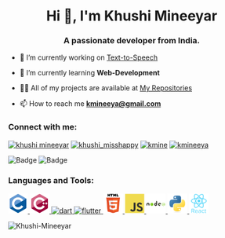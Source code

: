 <h1 align="center">Hi 👋, I'm Khushi Mineeyar</h1>
<h3 align="center">A passionate developer from India.</h3>

- 🔭 I’m currently working on [Text-to-Speech](https://github.com/Khushi-Mineeyar/Text-to-Speech)

- 🌱 I’m currently learning **Web-Development**

- 👨‍💻 All of my projects are available at [My Repositories](https://github.com/Khushi-Mineeyar)

- 📫 How to reach me **kmineeya@gmail.com**

<h3 align="left">Connect with me:</h3>
<p align="left">
<a href="https://linkedin.com/in/khushi mineeyar" target="blank"><img align="center" src="https://raw.githubusercontent.com/rahuldkjain/github-profile-readme-generator/master/src/images/icons/Social/linked-in-alt.svg" alt="khushi mineeyar" height="30" width="40" /></a>
<a href="https://instagram.com/khushi_misshappy" target="blank"><img align="center" src="https://raw.githubusercontent.com/rahuldkjain/github-profile-readme-generator/master/src/images/icons/Social/instagram.svg" alt="khushi_misshappy" height="30" width="40" /></a>
<a href="https://www.codechef.com/users/kmine" target="blank"><img align="center" src="https://cdn.jsdelivr.net/npm/simple-icons@3.1.0/icons/codechef.svg" alt="kmine" height="30" width="40" /></a>
<a href="https://codeforces.com/profile/kmineeya" target="blank"><img align="center" src="https://raw.githubusercontent.com/rahuldkjain/github-profile-readme-generator/master/src/images/icons/Social/codeforces.svg" alt="kmineeya" height="30" width="40" /></a>
</p>

![Badge](https://cp-logo.vercel.app/codechef/kmine?logo=true) 
![Badge](https://cp-logo.vercel.app/codeforces/kmineeya?logo=true)

<h3 align="left">Languages and Tools:</h3>
<p align="left"> <a href="https://www.cprogramming.com/" target="_blank" rel="noreferrer"> <img src="https://raw.githubusercontent.com/devicons/devicon/master/icons/c/c-original.svg" alt="c" width="40" height="40"/> </a> <a href="https://www.w3schools.com/cpp/" target="_blank" rel="noreferrer"> <img src="https://raw.githubusercontent.com/devicons/devicon/master/icons/cplusplus/cplusplus-original.svg" alt="cplusplus" width="40" height="40"/> </a> <a href="https://dart.dev" target="_blank" rel="noreferrer"> <img src="https://www.vectorlogo.zone/logos/dartlang/dartlang-icon.svg" alt="dart" width="40" height="40"/> </a> <a href="https://flutter.dev" target="_blank" rel="noreferrer"> <img src="https://www.vectorlogo.zone/logos/flutterio/flutterio-icon.svg" alt="flutter" width="40" height="40"/> </a> <a href="https://www.w3.org/html/" target="_blank" rel="noreferrer"> <img src="https://raw.githubusercontent.com/devicons/devicon/master/icons/html5/html5-original-wordmark.svg" alt="html5" width="40" height="40"/> </a> <a href="https://developer.mozilla.org/en-US/docs/Web/JavaScript" target="_blank" rel="noreferrer"> <img src="https://raw.githubusercontent.com/devicons/devicon/master/icons/javascript/javascript-original.svg" alt="javascript" width="40" height="40"/> </a> <a href="https://nodejs.org" target="_blank" rel="noreferrer"> <img src="https://raw.githubusercontent.com/devicons/devicon/master/icons/nodejs/nodejs-original-wordmark.svg" alt="nodejs" width="40" height="40"/> </a> <a href="https://www.python.org" target="_blank" rel="noreferrer"> <img src="https://raw.githubusercontent.com/devicons/devicon/master/icons/python/python-original.svg" alt="python" width="40" height="40"/> </a> <a href="https://reactjs.org/" target="_blank" rel="noreferrer"> <img src="https://raw.githubusercontent.com/devicons/devicon/master/icons/react/react-original-wordmark.svg" alt="react" width="40" height="40"/> </a> </p>

<p><img align="left" src="https://github-readme-stats.vercel.app/api/top-langs?username=Khushi-Mineeyar&show_icons=true&locale=en&layout=compact" alt="Khushi-Mineeyar" /></p>

